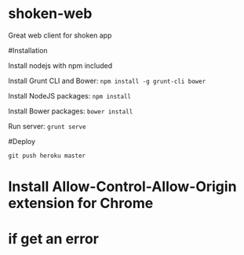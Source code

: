 # shoken-web
Great web client for shoken app

#Installation

Install nodejs with npm included

Install Grunt CLI and Bower:
`npm install -g grunt-cli bower`

Install NodeJS packages:
`npm install`

Install Bower packages:
`bower install`

Run server:
`grunt serve`

#Deploy

`git push heroku master`

# Install Allow-Control-Allow-Origin extension for Chrome
# if get an error
